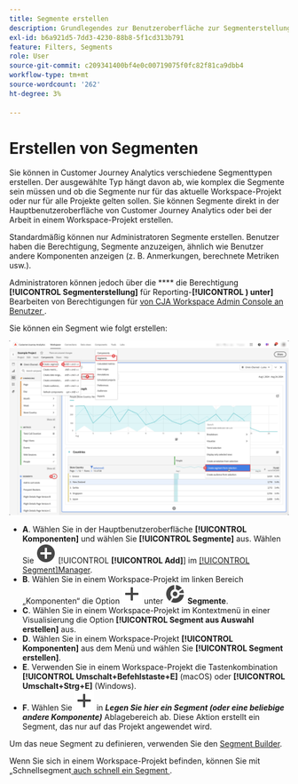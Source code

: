 ```yaml
---
title: Segmente erstellen
description: Grundlegendes zur Benutzeroberfläche zur Segmenterstellung.
exl-id: b6a921d5-7dd3-4230-88b8-5f1cd313b791
feature: Filters, Segments
role: User
source-git-commit: c209341400bf4e0c00719075f0fc82f81ca9dbb4
workflow-type: tm+mt
source-wordcount: '262'
ht-degree: 3%

---
```


# Erstellen von Segmenten

Sie können in Customer Journey Analytics verschiedene Segmenttypen erstellen.  Der ausgewählte Typ hängt davon ab, wie komplex die Segmente sein müssen und ob die Segmente nur für das aktuelle Workspace-Projekt oder nur für alle Projekte gelten sollen. Sie können Segmente direkt in der Hauptbenutzeroberfläche von Customer Journey Analytics oder bei der Arbeit in einem Workspace-Projekt erstellen.

Standardmäßig können nur Administratoren Segmente erstellen. Benutzer haben die Berechtigung, Segmente anzuzeigen, ähnlich wie Benutzer andere Komponenten anzeigen (z. B. Anmerkungen, berechnete Metriken usw.).

Administratoren können jedoch über die **** die Berechtigung **[!UICONTROL Segmenterstellung]** für Reporting-**[!UICONTROL ) unter]** Bearbeiten von Berechtigungen für [ von CJA Workspace Admin Console an Benutzer ](/help/technotes/access-control.md#user-level-access).

Sie können ein Segment wie folgt erstellen:

![Möglichkeiten zum Erstellen eines Segments](assets/create-filter.png)

* **A**. Wählen Sie in der Hauptbenutzeroberfläche **[!UICONTROL Komponenten]** und wählen Sie **[!UICONTROL Segmente]** aus. Wählen Sie ![AddCircle](/help/assets/icons/AddCircle.svg) [!UICONTROL **[!UICONTROL Add]**] im [[!UICONTROL Segment]Manager](/help/components/segments/seg-manage.md).
* **B**. Wählen Sie in einem Workspace-Projekt im linken Bereich „Komponenten“ die Option ![Hinzufügen](/help/assets/icons/Add.svg) unter ![Segment](/help/assets/icons/Segmentation.svg) **Segmente**.
* **C**. Wählen Sie in einem Workspace-Projekt im Kontextmenü in einer Visualisierung die Option **[!UICONTROL Segment aus Auswahl erstellen]** aus.
* **D**. Wählen Sie in einem Workspace-Projekt **[!UICONTROL Komponenten]** aus dem Menü und wählen Sie **[!UICONTROL Segment erstellen]**.
* **E**. Verwenden Sie in einem Workspace-Projekt die Tastenkombination **[!UICONTROL Umschalt+Befehlstaste+E]** (macOS) oder **[!UICONTROL Umschalt+Strg+E]** (Windows).
* **F**. Wählen Sie ![Hinzufügen](/help/assets/icons/Add.svg) in ***Legen Sie hier ein Segment (oder eine beliebige andere Komponente)*** Ablagebereich ab. Diese Aktion erstellt ein Segment, das nur auf das Projekt angewendet wird.

Um das neue Segment zu definieren, verwenden Sie den [Segment Builder](/help/components/segments/seg-builder.md).

Wenn Sie sich in einem Workspace-Projekt befinden, können Sie mit „Schnellsegment[ auch schnell ein Segment ](/help/components/segments/seg-quick.md).
